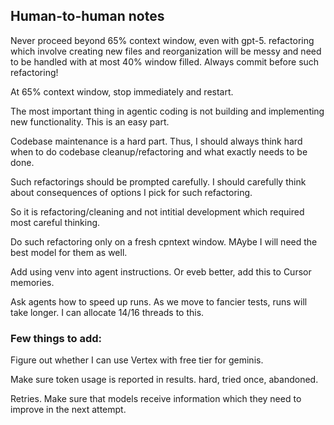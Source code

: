 ## Human-to-human notes

Never proceed beyond 65% context window, even with gpt-5. refactoring which involve creating new files and reorganization will be messy and need to be handled with at most 40% window filled. Always commit before such refactoring!

At 65% context window, stop immediately and restart.

The most important thing in agentic coding is not building and implementing new functionality. This is an easy part.

Codebase maintenance is a hard part. Thus, I should always think hard when to do codebase cleanup/refactoring and what exactly needs to be done.

Such refactorings should be prompted carefully. I should carefully think about consequences of options I pick for such refactoring.

So it is refactoring/cleaning and not intitial development which required most careful thinking.

Do such refactoring only on a fresh cpntext window. MAybe I will need the best model for them as well.

Add using venv into agent instructions. Or eveb better, add this to Cursor memories.

Ask agents how to speed up runs. As we move to fancier tests, runs will take longer. I can allocate 14/16 threads to this.





### Few things to add:


Figure out whether I can use Vertex with free tier for geminis.

Make sure token usage is reported in results. hard, tried once, abandoned.

Retries. Make sure that models receive information which they need to improve in the next attempt.


